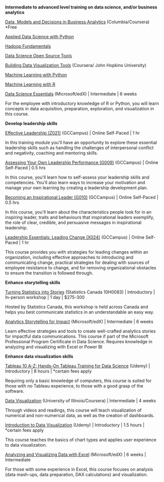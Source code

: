 **Intermediate to advanced level training on data science, and/or business analytics**

[Data, Models and Decisions in Business Analytics](https://www.edx.org/course/data-models-decisions-business-analytics-columbiax-bamm-102x-1) (Columbia/Coursera) *Free

[Applied Data Science with Python](https://cognitiveclass.ai/learn/data-science-with-python/)

[Hadoop Fundamentals](https://cognitiveclass.ai/learn/hadoop/)

[Data Science Open Source Tools](https://cognitiveclass.ai/courses/data-science-hands-open-source-tools-2/)

[Building Data Visualization Tools](https://www.coursera.org/learn/r-data-visualization) (Coursera/ John Hopkins University) 

[Machine Learning with Python](https://cognitiveclass.ai/courses/machine-learning-with-python/)

[Machine Learning with R](https://cognitiveclass.ai/courses/machine-learning-r/)

[Data Science Essentials](https://www.edx.org/course/data-science-essentials) (Microsoft/edX) | Intermediate | 6 weeks

For the employee with introductory knowledge of R or Python, you will learn concepts in data acquisition, preparation, exploration, and visualization in this course.

**Develop leadership skills**

[Effective Leadership (Z021)](https://learn-apprendre.csps-efpc.gc.ca/application/en/content/effective-leadership-z021) (GCCampus) | Online Self-Paced | 1 hr

In this training module you'll have an opportunity to explore these essential leadership skills such as handling the challenges of interpersonal conflict and negativity, coaching and mentoring skills.

[Assessing Your Own Leadership Performance (G009)](https://learn-apprendre.csps-efpc.gc.ca/application/en/content/assessing-your-own-leadership-performance-g009) (GCCampus) | Online Self-Paced | 0.5 hrs

In this course, you'll learn how to self-assess your leadership skills and competencies. You'll also learn ways to increase your motivation and manage your own learning by creating a leadership development plan.

[Becoming an Inspirational Leader (G010)](https://learn-apprendre.csps-efpc.gc.ca/application/en/content/becoming-inspirational-leader-g010) (GCCampus) | Online Self-Paced | 0.5 hrs

In this course, you'll learn about the characteristics people look for in an inspiring leader, traits and behaviours that inspirational leaders exemplify, the role of clear, credible, and persuasive messages in inspirational leadership.

[Leadership Essentials: Leading Change (X024)](https://learn-apprendre.csps-efpc.gc.ca/application/en/content/leadership-essentials-leading-change-x024) (GCCampus) | Online Self-Paced | 1 hr

This course provides you with strategies for leading changes within an organization, including effective approaches to introducing and communicating change, practical strategies for dealing with sources of employee resistance to change, and for removing organizational obstacles to ensure the transition is followed through.

**Enhance storytelling skills**

[Turning Statistics into Stories](https://www.statcan.gc.ca/eng/services/scti/course/10H0083) (Statistics Canada 10H0083) | Introductory | In-person workshop | 1 day | $275-300

Hosted by Statistics Canada, this workshop is held across Canada and helps you best communicate statistics in an understandable an easy way.
 
[Analytics Storytelling for Impact](https://www.edx.org/course/analytics-storytelling-impact) (Microsoft/edX) | Intermediate | 6 weeks

Learn effective strategies and tools to create well-crafted analytics stories for impactful data communications. This course if part of the Microsoft Professional Program Certificate in Data Science. Requires knowledge in analyzing and visualizing with Excel or Power BI

**Enhance data visualization skills**

[Tableau 10 A-Z: Hands-On Tableau Training for Data Science](https://www.udemy.com/tableau10/) (Udemy) | Introductory | 8 hours | *certain fees apply

Requiring only a basic knowledge of computers, this course is suited for those with no Tableau experience, to those with a good grasp of the software.
 
[Data Visualization](https://www.coursera.org/learn/datavisualization) (University of Illinois/Coursera) | Intermediate | 4 weeks

Through videos and readings, this course will teach visualization of numerical and non-numerical data, as well as the creation of dashboards. 

[Introduction to Data Visualization](https://www.udemy.com/introduction-to-data-visualization/) (Udemy) | Introductory | 1.5 hours | *certain fees apply

This course teaches the basics of chart types and applies user experience to data visualization.
 
[Analyzing and Visualizing Data with Excel](https://www.class-central.com/course/edx-analyzing-and-visualizing-data-with-excel-4480) (Microsoft/edX) | 6 weeks | Intermediate

For those with some experience in Excel, this course focuses on analysis (data mash-ups, data preparation, DAX calculations) and visualization.